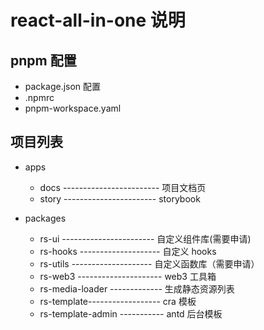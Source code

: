 # react-all-in-one 说明

## pnpm 配置

- package.json 配置
- .npmrc
- pnpm-workspace.yaml

## 项目列表

- apps

  - docs ------------------------ 项目文档页
  - story ----------------------- storybook

- packages

  - rs-ui ----------------------- 自定义组件库(需要申请)
  - rs-hooks -------------------- 自定义 hooks
  - rs-utils -------------------- 自定义函数库（需要申请）
  - rs-web3 --------------------- web3 工具箱
  - rs-media-loader ------------- 生成静态资源列表
  - rs-template------------------ cra 模板
  - rs-template-admin ----------- antd 后台模板
